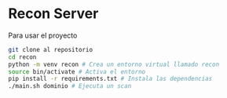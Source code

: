 # Recon Server

Para usar el proyecto

```bash
git clone al repositorio
cd recon
python -m venv recon # Crea un entorno virtual llamado recon
source bin/activate # Activa el entorno
pip install -r requirements.txt # Instala las dependencias
./main.sh dominio # Ejecuta un scan
```
